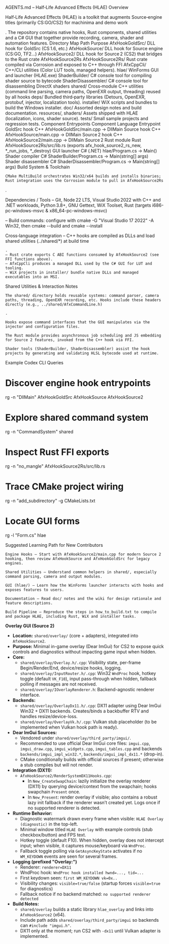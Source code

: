 AGENTS.md – Half‑Life Advanced Effects (HLAE)
Overview

Half‑Life Advanced Effects (HLAE) is a toolkit that augments Source‑engine titles (primarily CS:GO/CS2) for machinima and demo work

.
The repository contains native hooks, Rust components, shared utilities and a C# GUI that together provide recording, camera, shader and automation features.
Directory Map
Path	Purpose
AfxHookGoldSrc/	DLL hook for GoldSrc (CS 1.6, etc.)
AfxHookSource/	DLL hook for Source engine (CS:GO, TF2…)
AfxHookSource2/	DLL hook for Source 2 (CS2) that bridges to the Rust crate AfxHookSource2Rs
AfxHookSource2Rs/	Rust crate compiled via Corrosion and exposed to C++ through FFI
AfxCppCli/	C++/CLI utilities (Color LUT tools, managed helpers).
hlae/	WinForms GUI and launcher (HLAE.exe)
ShaderBuilder/	C# console tool for compiling shader source to bytecode
ShaderDisassembler/	C# console tool for disassembling DirectX shaders
shared/	Cross‑module C++ utilities (command line parsing, camera paths, OpenEXR output, threading) reused by all hooks
deps/	Bundled third‑party libraries (Detours, OpenEXR, protobuf, injector, localization tools).
installer/	WiX scripts and bundles to build the Windows installer.
doc/	Assorted design notes and build documentation.
resources/, shaders/	Assets shipped with HLAE (localization, icons, shader source).
tests/	Small sample projects and regression tests.
Component Entrypoints
Component	Language	Entrypoint
GoldSrc hook	C++	AfxHookGoldSrc/main.cpp → DllMain
Source hook	C++	AfxHookSource/main.cpp → DllMain
Source 2 hook	C++	AfxHookSource2/main.cpp → DllMain
Source 2 Rust module	Rust	AfxHookSource2Rs/src/lib.rs (exports afx_hook_source2_rs_new, *_run_jobs, *_destroy)
GUI launcher	C# (.NET)	hlae/Program.cs → Main()
Shader compiler	C#	ShaderBuilder/Program.cs → Main(string[] args)
Shader disassembler	C#	ShaderDisassembler/Program.cs → Main(string[] args)
Build System & Toolchain

    CMake MultiBuild orchestrates Win32/x64 builds and installs binaries; Rust integration uses the Corrosion module to pull in AfxHookSource2Rs

.

Dependencies / Tools
– Git, Node 22 LTS, Visual Studio 2022 with C++ and .NET workloads, Python 3.8+, GNU Gettext, WiX Toolset, Rust (targets i686-pc-windows-msvc & x86_64-pc-windows-msvc)

– Build commands: configure with cmake -G "Visual Studio 17 2022" -A Win32, then cmake --build and cmake --install

Cross‑language integration
– C++ hooks are compiled as DLLs and load shared utilities (../shared/*) at build time

    .
    – Rust crate exports C ABI functions consumed by AfxHookSource2 (see FFI functions above).
    – AfxCppCli produces a managed DLL used by the C# GUI for LUT and tooling.
    – WiX projects in installer/ bundle native DLLs and managed executables into an MSI.

Shared Utilities & Interaction Notes

    The shared/ directory holds reusable systems: command parser, camera paths, threading, OpenEXR recording, etc. Hooks include these headers directly (e.g., ../shared/AfxCommandLine.h)

    .

    Hooks expose command interfaces that the GUI manipulates via the injector and configuration files.

    The Rust module provides asynchronous job scheduling and JS embedding for Source 2 features, invoked from the C++ hook via FFI.

    Shader tools (ShaderBuilder, ShaderDisassembler) assist the hook projects by generating and validating HLSL bytecode used at runtime.

Example Codex CLI Queries

# Discover engine hook entrypoints
rg -n "DllMain" AfxHookGoldSrc AfxHookSource AfxHookSource2

# Explore shared command system
rg -n "CommandSystem" shared

# Inspect Rust FFI exports
rg -n "no_mangle" AfxHookSource2Rs/src/lib.rs

# Trace CMake project wiring
rg -n "add_subdirectory" -g CMakeLists.txt

# Locate GUI forms
rg -l "Form.cs" hlae

Suggested Learning Path for New Contributors

    Engine Hooks – Start with AfxHookSource2/main.cpp for modern Source 2 hooking, then review AfxHookSource and AfxHookGoldSrc for legacy engines.

    Shared Utilities – Understand common helpers in shared/, especially command parsing, camera and output modules.

    GUI (hlae/) – Learn how the WinForms launcher interacts with hooks and exposes features to users.

    Documentation – Read doc/ notes and the wiki for design rationale and feature descriptions.

    Build Pipeline – Reproduce the steps in how_to_build.txt to compile and package HLAE, including Rust, WiX and installer tasks.

**Overlay GUI (Source 2)**
- **Location:** `shared/overlay/` (core + adapters), integrated into `AfxHookSource2`.
- **Purpose:** Minimal in-game overlay (Dear ImGui) for CS2 to expose quick controls and diagnostics without impacting game input when hidden.
- **Core:**
  - `shared/overlay/Overlay.h/.cpp`: Visibility state, per-frame Begin/Render/End, device/resize hooks, logging.
  - `shared/overlay/InputRouter.h/.cpp`: Win32 `WndProc` hook, hotkey toggle (default `VK_F10`), input pass-through when hidden, fallback polling if messages are not received.
  - `shared/overlay/IOverlayRenderer.h`: Backend-agnostic renderer interface.
- **Backends:**
  - `shared/overlay/OverlayDx11.h/.cpp`: DX11 adapter using Dear ImGui Win32 + DX11 backends. Creates/binds a backbuffer RTV and handles resize/device-loss.
  - `shared/overlay/OverlayVk.h/.cpp`: Vulkan stub placeholder (to be implemented when Vulkan hook path is ready).
- **Dear ImGui Sources:**
  - Vendored under `shared/overlay/third_party/imgui/`.
  - Recommended to use official Dear ImGui core files: `imgui.cpp`, `imgui_draw.cpp`, `imgui_widgets.cpp`, `imgui_tables.cpp` and backends `backends/imgui_impl_win32.*`, `backends/imgui_impl_dx11.*` (drop-in).
  - CMake conditionally builds with official sources if present; otherwise a stub compiles but will not render.
- **Integration (DX11):**
  - `AfxHookSource2/RenderSystemDX11Hooks.cpp`:
    - In `New_CreateSwapChain`: lazily initialize the overlay renderer (DX11) by querying device/context from the swapchain; hooks swapchain `Present` once.
    - In `New_Present`: render overlay if visible; also contains a robust lazy init fallback if the renderer wasn’t created yet. Logs once if no supported renderer is detected.
- **Runtime Behavior:**
  - Diagnostic watermark drawn every frame when visible: `HLAE Overlay (diagnostic)` in the top-left.
  - Minimal window titled `HLAE Overlay` with example controls (stub checkbox/button) and FPS text.
  - Hotkey toggle (default F10). When hidden, overlay does not intercept input; when visible, it captures mouse/keyboard via `WndProc`.
  - Fallback toggle polling via `GetAsyncKeyState` activates if no `WM_KEYDOWN` events are seen for several frames.
- **Logging (prefixed "Overlay:")**
  - Renderer: `renderer=DX11`
  - WndProc hook: `WndProc hook installed hwnd=..., tid=...`
  - First keydown seen: `first WM_KEYDOWN vk=0x..`
  - Visibility changes: `visible=true/false` (startup forces `visible=true` for diagnostics)
  - Fallback notice if no backend matched: `no supported renderer detected`
- **Build Notes:**
  - `shared/overlay` builds a static library `hlae_overlay` and links into `AfxHookSource2` (x64).
  - Include path adds `shared/overlay/third_party/imgui` so backends can `#include "imgui.h"`.
  - DX11 only at the moment; run CS2 with `-dx11` until Vulkan adapter is implemented.
